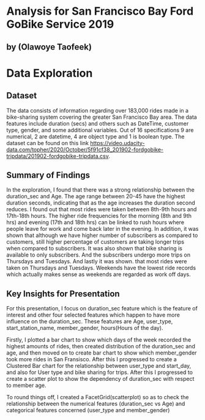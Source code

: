 # Analysis for San Francisco Bay Ford GoBike Service 2019
## by (Olawoye Taofeek)


#  Data Exploration

## Dataset
The data consists of information regarding over 183,000 rides made in a bike-sharing system covering the greater San Francisco Bay area. The data features include duration (secs) and others such as DateTime, customer type, gender, and some additional variables.
Out of 16 specifications 9 are numerical, 2 are datetime, 4 are object type and 1 is boolean type.
The dataset can be found on this link https://video.udacity-data.com/topher/2020/October/5f91cf38_201902-fordgobike-tripdata/201902-fordgobike-tripdata.csv.


## Summary of Findings
In the exploration, I found that there was a strong relationship between the
duration_sec and Age. The age range between 20-45 have the highest duration seconds, indicating that as the age increases the duration second reduces. 
I found out that most rides were taken between 8th-9th hours and 17th-18th hours. The higher ride frequencies for the morning (8th and 9th hrs) and evening (17th and 18th hrs) can be linked to rush hours where people leave for work and come back later in the evening.
In addition, it was shown that although we have higher number of subscribers as compared to customers, still higher percentage of customers are taking longer trips when compared to subscribers.
It was also shown that bike sharing is available to only subscribers. And the subscribers undergo more trips on Thursdays and Tuesdays.
And lastly it was shown. that most rides were taken on Thursdays and Tuesdays. Weekends have the lowest ride records which actually makes sense as weekends are regarded as work off days.



## Key Insights for Presentation

For this presentation, I focus on duration_sec feature which is the feature of interest and other four selected features which happen to have more influence on the duration_sec. These features are Age, user_type, start_station_name, member_gender, hours(Hours of the day).

Firstly, I plotted a bar chart to show which days of the week recorded the highest amounts of rides, then created distribution of the duration_sec and age, and then moved on to create bar chart to show which member_gender took more rides in San Fransisco. After this I progressed to create a Clustered Bar chart for the relationship between user_type and start_day, and also for User type and bike sharing for trips.
After this I progressed to create a scatter plot to show the dependency of duration_sec with respect to member age. 

To round things off, I created a FacetGrid(scatterplot) so as to check the relationship between the numerical features (duration_sec vs Age) and categorical features concerned (user_type and member_gender)